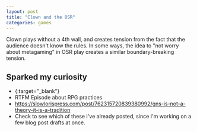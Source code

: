 ```yaml
---
layout: post
title: "Clown and the OSR"
categories: games
---
```


Clown plays without a 4th wall, and creates tension from the fact that the audience doesn't know the rules. In some ways, the idea to "not worry about metagaming" in OSR play creates a similar boundary-breaking tension.




## Sparked my curiosity

- [](){:target="_blank"}
- RTFM Episode about RPG practices
- https://slowlorispress.com/post/762315720839380992/gns-is-not-a-theory-it-is-a-tradition
- Check to see which of these I've already posted, since I'm working on a few blog post drafts at once.